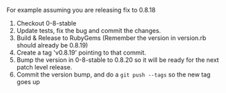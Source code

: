 
For example assuming you are releasing fix to 0.8.18

1. Checkout 0-8-stable
2. Update tests, fix the bug and commit the changes.
3. Build & Release to RubyGems (Remember the version in version.rb should already be 0.8.19)
4. Create a tag 'v0.8.19' pointing to that commit.
5. Bump the version in 0-8-stable to 0.8.20 so it will be ready for the next patch level release.
6. Commit the version bump, and do a `git push --tags` so the new tag goes up
